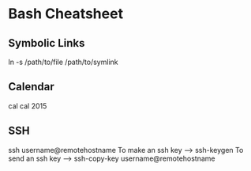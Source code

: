 Bash Cheatsheet
===============

Symbolic Links
--------------

ln -s /path/to/file /path/to/symlink

Calendar
--------

cal
cal 2015

SSH
---

ssh username@remotehostname
To make an ssh key --> ssh-keygen
To send an ssh key --> ssh-copy-key username@remotehostname

